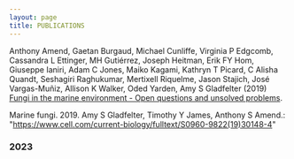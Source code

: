 ```yaml
---
layout: page
title: PUBLICATIONS
---
```



Anthony Amend, Gaetan Burgaud, Michael Cunliffe, Virginia P Edgcomb, Cassandra L Ettinger, MH Gutiérrez, Joseph Heitman, Erik FY Hom, Giuseppe Ianiri, Adam C Jones, Maiko Kagami, Kathryn T Picard, C Alisha Quandt, Seshagiri Raghukumar, Mertixell Riquelme, Jason Stajich, José Vargas-Muñiz, Allison K Walker, Oded Yarden, Amy S Gladfelter (2019) [Fungi in the marine environment - Open questions and unsolved problems](https://journals.asm.org/doi/full/10.1128/mbio.01189-18).


Marine fungi. 2019. Amy S Gladfelter, Timothy Y James, Anthony S Amend.: "https://www.cell.com/current-biology/fulltext/S0960-9822(19)30148-4"



### 2023
